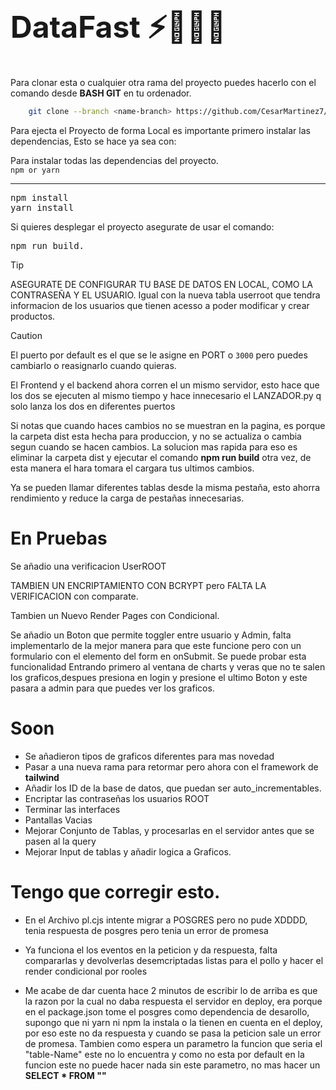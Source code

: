 
<h1 style="line-height:2; font-size: clamp(3rem,2rem,3rem);white-space: nowrap">DataFast ⚡👨🏻‍💻</h1>

Para clonar esta o cualquier otra rama del proyecto puedes hacerlo con el comando desde __BASH GIT__ en tu ordenador. 
```bash
    git clone --branch <name-branch> https://github.com/CesarMartinez7/DataFast
```
<p>Para ejecta el Proyecto de forma Local es importante primero instalar las dependencias, Esto se hace ya sea con:  </p>
Para instalar todas las dependencias del proyecto.

<code>
npm or yarn
</code> 
<hr>

<pre>npm install 
yarn install
</pre>




Si quieres desplegar el proyecto asegurate de usar el comando:
<pre>
npm run build.
</pre>



> [!TIP]
> ASEGURATE DE CONFIGURAR TU BASE DE DATOS EN LOCAL, COMO LA CONTRASEÑA Y EL USUARIO. Igual con la nueva tabla userroot que tendra informacion de los usuarios que tienen acesso a poder modificar y crear productos.


> [!CAUTION]
> El puerto por default es el que se le asigne en PORT o <code>3000</code> pero puedes cambiarlo o reasignarlo cuando quieras.

El Frontend y el backend ahora corren el un mismo servidor, esto hace que los dos se ejecuten al mismo tiempo y hace innecesario el LANZADOR.py q solo lanza los dos en diferentes puertos

Si notas que cuando haces cambios no se muestran en la pagina, es porque la carpeta dist esta hecha para produccion, y no se actualiza o cambia segun cuando se hacen cambios. La solucion mas rapida para eso es eliminar la carpeta dist y ejecutar el comando __npm run build__ otra vez, de esta manera el hara tomara el cargara tus ultimos cambios.

Ya se pueden llamar diferentes tablas desde la misma pestaña, esto ahorra rendimiento y reduce la carga de pestañas innecesarias.

<h1>En Pruebas</h1>
Se añadio una verificacion UserROOT

TAMBIEN UN ENCRIPTAMIENTO CON BCRYPT pero FALTA LA VERIFICACION con comparate.

Tambien un Nuevo Render Pages con Condicional.


Se añadio un Boton que permite toggler entre usuario y Admin, falta implementarlo de la mejor manera para que este funcione pero con un formulario con el elemento del form en onSubmit.
Se puede probar esta funcionalidad Entrando primero al ventana de charts y veras que no te salen los graficos,despues presiona en login y presione el ultimo Boton y este pasara a admin para que puedes ver los graficos.

<h1>Soon</h1>

- Se añadieron tipos de graficos diferentes para mas novedad
- Pasar a una nueva rama para retormar pero ahora con el framework de **tailwind**
- Añadir los ID de la base de datos, que puedan ser auto_incrementables.
- Encriptar las contraseñas los usuarios ROOT
- Terminar las interfaces 
- Pantallas Vacias
- Mejorar Conjunto de Tablas, y procesarlas en el servidor antes que se pasen al la query 
- Mejorar Input de tablas y añadir logica a Graficos.
# Tengo que corregir esto.
- En el Archivo pl.cjs intente migrar a POSGRES pero no pude XDDDD, tenia respuesta de posgres pero tenia un error de promesa
- Ya funciona el los eventos en la peticion y da respuesta, falta compararlas y devolverlas desemcriptadas listas para el pollo y hacer el render condicional por rooles


- Me acabe de dar cuenta hace 2 minutos de escribir lo de arriba es que la razon por la cual no daba respuesta el servidor en deploy, era porque en el package.json tome el posgres como dependencia de desarollo, supongo que ni yarn ni npm la instala o la tienen en cuenta en el deploy, por eso este no da respuesta y cuando se pasa la peticion sale un error de promesa. Tambien como espera un parametro la funcion que seria el "table-Name" este no lo encuentra y como no esta por default en la funcion este no puede hacer nada sin este parametro, no mas hacer un __SELECT * FROM ""__

